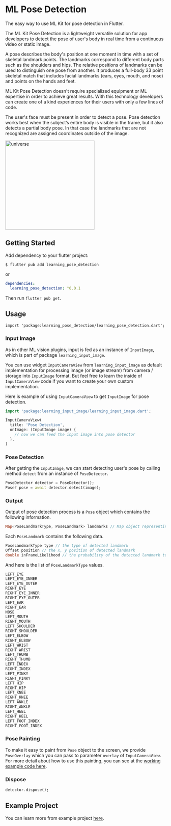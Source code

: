 # ML Pose Detection

The easy way to use ML Kit for pose detection in Flutter.

The ML Kit Pose Detection is a lightweight versatile solution for app developers to detect the pose of user's body in real time from a continuous video or static image. 

A pose describes the body's position at one moment in time with a set of skeletal landmark points. The landmarks correspond to different body parts such as the shoulders and hips. The relative positions of landmarks can be used to distinguish one pose from another. It produces a full-body 33 point skeletal match that includes facial landmarks (ears, eyes, mouth, and nose) and points on the hands and feet. 

ML Kit Pose Detection doesn't require specialized equipment or ML expertise in order to achieve great results. With this technology developers can create one of a kind experiences for their users with only a few lines of code.

The user's face must be present in order to detect a pose. Pose detection works best when the subject’s entire body is visible in the frame, but it also detects a partial body pose. In that case the landmarks that are not recognized are assigned coordinates outside of the image.

<img src="https://github.com/salkuadrat/learning/raw/master/packages/learning_pose_detection/screenshot.jpg" alt="universe" width="280">

## Getting Started

Add dependency to your flutter project:

```
$ flutter pub add learning_pose_detection
```

or

```yaml
dependencies:
  learning_pose_detection: ^0.0.1
```

Then run `flutter pub get`.

## Usage

```
import 'package:learning_pose_detection/learning_pose_detection.dart';
```

### Input Image

As in other ML vision plugins, input is fed as an instance of `InputImage`, which is part of package  `learning_input_image`. 

You can use widget `InputCameraView` from `learning_input_image` as default implementation for processing image (or image stream) from camera / storage into `InputImage` format. But feel free to learn the inside of `InputCameraView` code if you want to create your own custom implementation.

Here is example of using `InputCameraView` to get `InputImage` for pose detection.

```dart
import 'package:learning_input_image/learning_input_image.dart';

InputCameraView(
  title: 'Pose Detection',
  onImage: (InputImage image) {
    // now we can feed the input image into pose detector
  },
)
```

### Pose Detection

After getting the `InputImage`, we can start detecting user's pose by calling method `detect` from an instance of `PoseDetector`.

```dart
PoseDetector detector = PoseDetector();
Pose? pose = await detector.detect(image);
```

### Output

Output of pose detection process is a `Pose` object which contains the following information.

```dart
Map<PoseLandmarkType, PoseLandmark> landmarks // Map object representing the list of PoseLandmark
```

Each `PoseLandmark` contains the following data.

```dart
PoseLandmarkType type // the type of detected landmark
Offset position // the x, y position of detected landmark
double inFrameLikelihood // the probability of the detected landmark to be inside the frame
```

And here is the list of `PoseLandmarkType` values.

```dart
LEFT_EYE
LEFT_EYE_INNER
LEFT_EYE_OUTER
RIGHT_EYE
RIGHT_EYE_INNER
RIGHT_EYE_OUTER
LEFT_EAR
RIGHT_EAR
NOSE
LEFT_MOUTH
RIGHT_MOUTH
LEFT_SHOULDER
RIGHT_SHOULDER
LEFT_ELBOW
RIGHT_ELBOW
LEFT_WRIST
RIGHT_WRIST
LEFT_THUMB
RIGHT_THUMB
LEFT_INDEX
RIGHT_INDEX
LEFT_PINKY
RIGHT_PINKY
LEFT_HIP
RIGHT_HIP
LEFT_KNEE
RIGHT_KNEE
LEFT_ANKLE
RIGHT_ANKLE
LEFT_HEEL
RIGHT_HEEL
LEFT_FOOT_INDEX
RIGHT_FOOT_INDEX
```

### Pose Painting

To make it easy to paint from `Pose` object to the screen, we provide `PoseOverlay` which you can pass to parameter `overlay` of `InputCameraView`. For more detail about how to use this painting, you can see at the [working example code here](example/lib/main.dart).

### Dispose

```dart
detector.dispose();
```

## Example Project

You can learn more from example project [here](example).
